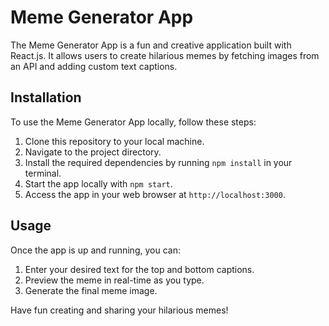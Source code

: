 # Meme Generator App

The Meme Generator App is a fun and creative application built with React.js. It allows users to create hilarious memes
by fetching images from an API and adding custom text captions.

## Installation

To use the Meme Generator App locally, follow these steps:

1. Clone this repository to your local machine.
2. Navigate to the project directory.
3. Install the required dependencies by running `npm install` in your terminal.
4. Start the app locally with `npm start`.
5. Access the app in your web browser at `http://localhost:3000`.

## Usage

Once the app is up and running, you can:

1. Enter your desired text for the top and bottom captions.
2. Preview the meme in real-time as you type.
3. Generate the final meme image.

Have fun creating and sharing your hilarious memes!
